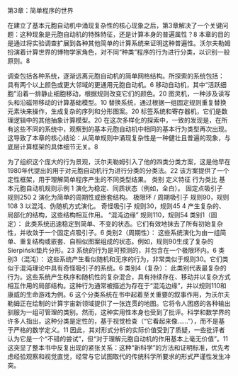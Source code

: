 第3章：简单程序的世界

在建立了基本元胞自动机中涌现复杂性的核心现象之后，第3章解决了一个关键问题：这种现象是元胞自动机的特殊特征，还是计算本身的普遍属性？8 本章的目的是通过将实验调查扩展到各种其他简单的计算系统来证明这种普遍性。沃尔夫勒姆扮演着计算世界的博物学家角色，对不同“种类”程序的行为进行分类，以识别一般原则。8

调查包括各种系统，逐渐远离元胞自动机的简单网格结构。所探索的系统包括：
具有两个以上颜色或更大邻域的更通用元胞自动机。6
移动自动机，其中“活跃细胞”沿着一排静止细胞移动，根据规则改变它们的颜色。20
图灵机，一种涉及读写头和沿磁带移动的计算基础模型。10
替换系统，通过根据一组固定规则重复替换元素块来操作，生成复杂的序列和分形图案。20
标签系统和寄存器机，它们是数理逻辑中的其他抽象计算模型。20
在这次多样化的探索中，一致的发现是，在所有这些不同的系统中，观察到的基本元胞自动机中相同的基本行为类型再次出现。这导致了本章的核心结论：从简单规则中涌现复杂性是一种健壮且普遍的现象，与底层计算框架的具体细节无关。8

为了组织这个庞大的行为景观，沃尔夫勒姆引入了他的四类分类方案，这是他早在1980年代提出的用于对元胞自动机行为进行分类的分类法。22 该方案提供了一个定性框架，用于理解简单程序产生的不同类型结果。
类别	定义特征	行为类比	基本元胞自动机规则示例
1	演化为稳定、同质状态（例如，全白）。	固定点吸引子	规则250
2	演化为简单的周期性或嵌套结构。	极限环 / 周期吸引子	规则90，规则108
3	以混沌、伪随机方式演化。	奇怪吸引子	规则30，规则45
4	产生复杂的、局部化的结构，这些结构相互作用。	“混沌边缘”	规则110，规则54
类别1（固定）： 此类系统迅速稳定到简单、不变的状态。它们有效地抹去了所有初始复杂性，并收敛于一个固定点吸引子。6
类别2（周期性）： 这些系统演化为由一组简单、重复结构或嵌套、自相似图案组成的状态。例如，规则90生成了复杂的Sierpiński垫片分形。23 系统的行为是可预测的，并包含在一个极限环内。6
类别3（混沌）： 这些系统产生看似随机和无序的行为，非常类似于规则30。它们类似于混沌理论中具有奇怪吸引子的系统。6
类别4（复杂）： 此类别代表最复杂的行为。这些系统产生秩序和随机性的复杂混合，具有持续存在、移动并以复杂方式相互作用的局部结构。这种行为通常被描述为存在于“混沌边缘”，并以规则110和康威的生命游戏为例。6
这个分类系统在书中起着至关重要的叙事作用，为沃尔夫勒姆正在绘制的计算宇宙新领域提供了一张连贯的地图。它将令人困惑的各种输出驯服为一组可管理的类别。然而，这种实用性本身也受到了批评。科学和数学界的许多人指出，这种分类是定性的，基于视觉检查（“它看起来像……”），而不是基于严格的数学定义。11 因此，其对形式分析的实际价值受到了质疑，一些批评者认为它是一个“不错的尝试”，但“对于理解元胞自动机的作用基本上毫无价值”。11 这突显了整本书中反复出现的紧张关系：这种“新科学”的方法和证明标准，优先考虑经验观察和视觉直觉，经常与它试图取代的传统科学所要求的形式严谨性发生冲突。